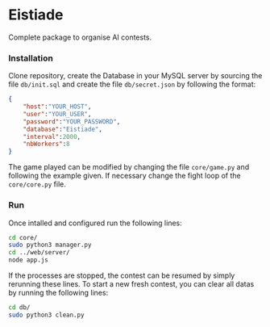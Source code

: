 # Eistiade
Complete package to organise AI contests.
### Installation
Clone repository, create the Database in your MySQL server by sourcing the file `db/init.sql` and create the file `db/secret.json` by following the format:
```Json
{
    "host":"YOUR_HOST",
    "user":"YOUR_USER",
    "password":"YOUR_PASSWORD",
    "database":"Eistiade",
    "interval":2000,
    "nbWorkers":8
}
```
The game played can be modified by changing the file `core/game.py` and following the example given. If necessary change the fight loop of the `core/core.py` file.

### Run
Once intalled and configured run the following lines:
```sh
cd core/
sudo python3 manager.py
cd ../web/server/
node app.js
```
If the processes are stopped, the contest can be resumed by simply rerunning these lines.
To start a new fresh contest, you can clear all datas by running the following lines:
```sh
cd db/
sudo python3 clean.py
```
